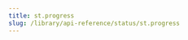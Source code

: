 ```yaml
---
title: st.progress
slug: /library/api-reference/status/st.progress
---
```


<Autofunction function="streamlit.progress" />